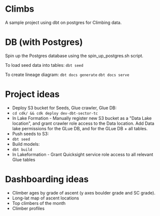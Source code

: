 # Climbs
A sample project using dbt on postgres for Climbing data.


# DB (with Postgres)
Spin up the Postgres database using the spin_up_postgres.sh script.

To load seed data into tables:
`dbt seed`


To create lineage diagram:
`dbt docs generate`
`dbt docs serve`


# Project ideas
- Deploy S3 bucket for Seeds, Glue crawler, Glue DB:
- `cd cdk/ && cdk deploy dev-dbt-sector-tc`
- In  Lake Formation - Manually register new S3 bucket as a "Data Lake location", and grant crawler role access to the Data location. Add Data lake permissions for the GLue DB, and for the GLue DB + all tables.
- Push seeds to S3:
- `dbt seed`
- Build models:
- `dbt build`
- In Lakeformation - Grant Quicksight service role access to all relevant Glue tables


# Dashboarding ideas

- Climber ages by grade of ascent (y axes boulder grade and SC grade).
- Long-lat map of ascent locations
- Top climbers of the month
- Climber profiles

